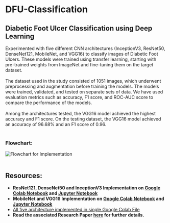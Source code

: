 # DFU-Classification

## Diabetic Foot Ulcer Classification using Deep Learning

<p>Experimented with five different CNN architectures (InceptionV3, ResNet50, DenseNet121,
MobileNet, and VGG16) to classify images of Diabetic Foot Ulcers. These models were trained using
transfer learning, starting with pre-trained weights from ImageNet and fine-tuning them on the target
dataset.
<br><br>
The dataset used in the study consisted of 1051 images, which underwent preprocessing and augmentation
before training the models. The models were trained, validated, and tested on separate sets of data. We have
used evaluation metrics such as accuracy, F1 score, and ROC-AUC score to compare the performance of
the models.
<br><br>
Among the architectures tested, the VGG16 model achieved the highest accuracy and F1 score. On the
testing dataset, the VGG16 model achieved an accuracy of 96.68% and an F1 score of 0.96.
<br><br></p>

### Flowchart: ###
<img src="https://github.com/saquib4u/DFU-Classification/blob/main/DFU%20Flowchart.png" alt="Flowchart for Implementation">
<br><br>

## Resources: ##
* **ResNet121, DenseNet50 and InceptionV3 Implementation on [Google Colab Notebook](https://colab.research.google.com/drive/10FIBxpGV-OBLUzJMhZZBW1BnG3W-mFg6?usp=sharing) and [Jupyter Notebook](https://github.com/saquib4u/DFU-Classification/blob/main/DenseNet_ResNet_InceptionV3.ipynb)**
* **MobileNet and VGG16 Implementation on [Google Colab Notebook](https://colab.research.google.com/drive/1k5uTwY34SWR67Jrz5b514NzmAUS7KWVw?usp=sharing) and [Jupyter Notebook](https://github.com/saquib4u/DFU-Classification/blob/main/MobileNet_VGG16.ipynb)**
* [All five architecture implemented in single Google Colab File](https://colab.research.google.com/drive/1nvpexeoeIWdpJuiPswsFbBeyxDKrpS4z?usp=sharing)
* **Read the associated Research Paper [here](https://doi.org/10.1007/978-981-99-1983-3_35) for further details.**
